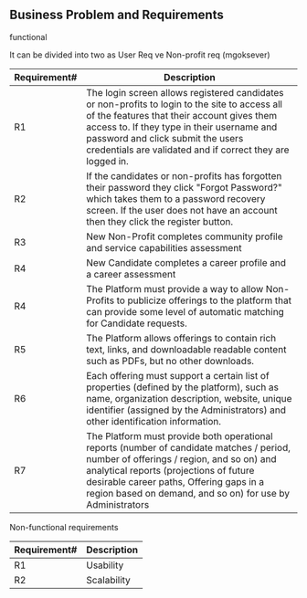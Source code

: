 ## Business Problem and Requirements

functional

It can be divided into two as User Req ve Non-profit req (mgoksever) 

| Requirement# | Description                                                                                                                                                                                                                                                                                  |
| ------------ | -------------------------------------------------------------------------------------------------------------------------------------------------------------------------------------------------------------------------------------------------------------------------------------------- |
| R1           | The login screen allows registered candidates or non-profits to login to the site to access all of the features that their account gives them access to. If they type in their username and password and click submit the users credentials are validated and if correct they are logged in. |
| R2           | If the candidates or non-profits has forgotten their password they click "Forgot Password?" which takes them to a password recovery screen. If the user does not have an account then they click the register button.                                                                        |
| R3           | 	New Non-Profit completes community profile and service capabilities assessment|
|R4| New Candidate completes a career profile and a career assessment	|
| R4           | The Platform must provide a way to allow Non-Profits to publicize offerings to the platform that can provide some level of automatic matching for Candidate requests.                                                                                                                        |
| R5           | The Platform allows offerings to contain rich text, links, and downloadable readable content such as PDFs, but no other downloads.                                                                                                                                                           |
| R6           | Each offering must support a certain list of properties (defined by the platform), such as name, organization description, website, unique identifier (assigned by the Administrators) and other identification information.                                                                 |
| R7           | The Platform must provide both operational reports (number of candidate matches / period, number of offerings / region, and so on) and analytical reports (projections of future desirable career paths, Offering gaps in a region based on demand, and so on) for use by Administrators     |

Non-functional requirements

| Requirement# | Description |
| ------------ | ----------- |
| R1           | Usability   |
| R2           | Scalability |
